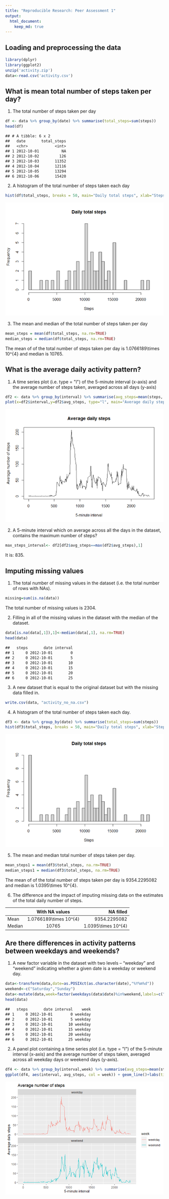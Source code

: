 ```yaml
---
title: "Reproducible Research: Peer Assessment 1"
output: 
  html_document:
    keep_md: true
---
```



## Loading and preprocessing the data


```r
library(dplyr)
library(ggplot2)
unzip('activity.zip')
data<-read.csv('activity.csv')
```

## What is mean total number of steps taken per day?

1.  The total number of steps taken per day


```r
df <- data %>% group_by(date) %>% summarise(total_steps=sum(steps))
head(df)
```

```
## # A tibble: 6 x 2
##   date       total_steps
##   <chr>            <int>
## 1 2012-10-01          NA
## 2 2012-10-02         126
## 3 2012-10-03       11352
## 4 2012-10-04       12116
## 5 2012-10-05       13294
## 6 2012-10-06       15420
```

2.  A histogram of the total number of steps taken each day


```r
hist(df$total_steps, breaks = 50, main="Daily total steps", xlab="Steps")
```

![](PA1_template_files/figure-html/unnamed-chunk-3-1.png)<!-- -->

3.  The mean and median of the total number of steps taken per day


```r
mean_steps = mean(df$total_steps, na.rm=TRUE)
median_steps = median(df$total_steps, na.rm=TRUE)
```
The mean of of the total number of steps taken per day is 1.0766189\times 10^{4} and median is 10765.

## What is the average daily activity pattern?

1.  A time series plot (i.e. type = "l") of the 5-minute interval (x-axis) and the average number of steps taken, averaged across all days (y-axis)


```r
df2 <- data %>% group_by(interval) %>% summarise(avg_steps=mean(steps, na.rm=TRUE))
plot(x=df2$interval,y=df2$avg_steps, type="l", main="Average daily steps", xlab="5-minute interval", ylab = "Average number of steps")
```

![](PA1_template_files/figure-html/unnamed-chunk-5-1.png)<!-- -->

2.  A 5-minute interval which on average across all the days in the dataset, contains the maximum number of steps?


```r
max_steps_interval<- df2[df2$avg_steps==max(df2$avg_steps),1]
```
It is: 835.

## Imputing missing values

1.  The total number of missing values in the dataset (i.e. the total number of rows with NAs).


```r
missing=sum(is.na(data))
```
The total number of missing values is 2304.

2.  Filling in all of the missing values in the dataset with the median of the dataset.


```r
data[is.na(data[,1]),1]<-median(data[,1], na.rm=TRUE)
head(data)
```

```
##   steps       date interval
## 1     0 2012-10-01        0
## 2     0 2012-10-01        5
## 3     0 2012-10-01       10
## 4     0 2012-10-01       15
## 5     0 2012-10-01       20
## 6     0 2012-10-01       25
```

3.  A new dataset that is equal to the original dataset but with the missing data filled in.


```r
write.csv(data, "activity_no_na.csv")
```

4. A histogram of the total number of steps taken each day.


```r
df3 <- data %>% group_by(date) %>% summarise(total_steps=sum(steps))
hist(df3$total_steps, breaks = 50, main="Daily total steps", xlab="Steps")
```

![](PA1_template_files/figure-html/unnamed-chunk-10-1.png)<!-- -->

5. The mean and median total number of steps taken per day.

```r
mean_steps1 = mean(df3$total_steps, na.rm=TRUE)
median_steps1 = median(df3$total_steps, na.rm=TRUE)
```
The mean of of the total number of steps taken per day is 9354.2295082 and median is 1.0395\times 10^{4}.

6. The difference and the impact of imputing missing data on the estimates of the total daily number of steps.

|     | With NA values | NA filled     |
|:----------- | :----------: | -----------:|
| Mean | 1.0766189\times 10^{4} |9354.2295082   |   
| Median | 10765 |1.0395\times 10^{4} |        

## Are there differences in activity patterns between weekdays and weekends?

1. A new factor variable in the dataset with two levels – “weekday” and “weekend” indicating whether a given date is a weekday or weekend day.

```r
data<-transform(data,date=as.POSIXct(as.character(date),"%Y%m%d"))
weekend<-c("Saturday","Sunday")
data<-mutate(data,week=factor(weekdays(data$date)%in%weekend,labels=c("weekday","weekend")))
head(data)
```

```
##   steps       date interval    week
## 1     0 2012-10-01        0 weekday
## 2     0 2012-10-01        5 weekday
## 3     0 2012-10-01       10 weekday
## 4     0 2012-10-01       15 weekday
## 5     0 2012-10-01       20 weekday
## 6     0 2012-10-01       25 weekday
```

2. A panel plot containing a time series plot (i.e. type = "l") of the 5-minute interval (x-axis) and the average number of steps taken, averaged across all weekday days or weekend days (y-axis). 

```r
df4 <- data %>% group_by(interval,week) %>% summarise(avg_steps=mean(steps, na.rm=TRUE))
ggplot(df4, aes(interval, avg_steps, col = week)) + geom_line()+labs(title = "Average number of steps", x = "5-minute interval", y = "Average daily steps") + facet_wrap(~`week` , ncol = 1, nrow=2)
```

![](PA1_template_files/figure-html/unnamed-chunk-13-1.png)<!-- -->
